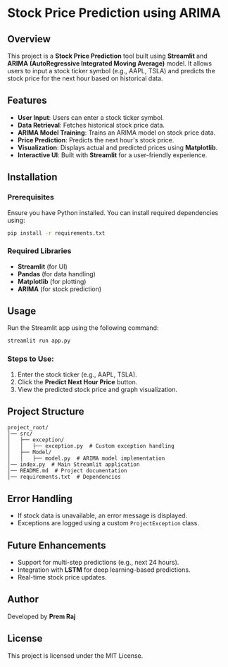# Stock Price Prediction using ARIMA

## Overview
This project is a **Stock Price Prediction** tool built using **Streamlit** and **ARIMA (AutoRegressive Integrated Moving Average)** model. It allows users to input a stock ticker symbol (e.g., AAPL, TSLA) and predicts the stock price for the next hour based on historical data.

## Features
- **User Input**: Users can enter a stock ticker symbol.
- **Data Retrieval**: Fetches historical stock price data.
- **ARIMA Model Training**: Trains an ARIMA model on stock price data.
- **Price Prediction**: Predicts the next hour's stock price.
- **Visualization**: Displays actual and predicted prices using **Matplotlib**.
- **Interactive UI**: Built with **Streamlit** for a user-friendly experience.

## Installation
### Prerequisites
Ensure you have Python installed. You can install required dependencies using:

```sh
pip install -r requirements.txt
```

### Required Libraries
- **Streamlit** (for UI)
- **Pandas** (for data handling)
- **Matplotlib** (for plotting)
- **ARIMA** (for stock prediction)

## Usage
Run the Streamlit app using the following command:

```sh
streamlit run app.py
```

### Steps to Use:
1. Enter the stock ticker (e.g., AAPL, TSLA).
2. Click the **Predict Next Hour Price** button.
3. View the predicted stock price and graph visualization.

## Project Structure
```
project_root/
│── src/
│   ├── exception/
│   │   ├── exception.py  # Custom exception handling
│   ├── Model/
│   │   ├── model.py  # ARIMA model implementation
│── index.py  # Main Streamlit application
│── README.md  # Project documentation
│── requirements.txt  # Dependencies
```

## Error Handling
- If stock data is unavailable, an error message is displayed.
- Exceptions are logged using a custom `ProjectException` class.

## Future Enhancements
- Support for multi-step predictions (e.g., next 24 hours).
- Integration with **LSTM** for deep learning-based predictions.
- Real-time stock price updates.

## Author
Developed by **Prem Raj**

## License
This project is licensed under the MIT License.

